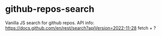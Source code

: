 # github-repos-search
Vanilla JS search for github repos.
API info: https://docs.github.com/en/rest/search?apiVersion=2022-11-28
fetch + ?
